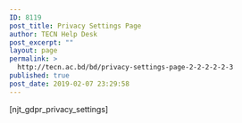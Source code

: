 ```yaml
---
ID: 8119
post_title: Privacy Settings Page
author: TECN Help Desk
post_excerpt: ""
layout: page
permalink: >
  http://tecn.ac.bd/bd/privacy-settings-page-2-2-2-2-2-3
published: true
post_date: 2019-02-07 23:29:58
---
```

[njt_gdpr_privacy_settings]